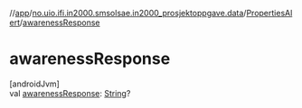 //[app](../../../index.md)/[no.uio.ifi.in2000.smsolsae.in2000_prosjektoppgave.data](../index.md)/[PropertiesAlert](index.md)/[awarenessResponse](awareness-response.md)

# awarenessResponse

[androidJvm]\
val [awarenessResponse](awareness-response.md): [String](https://kotlinlang.org/api/latest/jvm/stdlib/kotlin/-string/index.html)?
